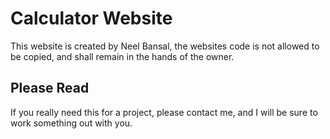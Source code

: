 # Calculator Website

This website is created by Neel Bansal, the websites code is not allowed to be copied, and shall remain in the hands of the owner.

## Please Read

If you really need this for a project, please contact me, and I will be sure to work something out with you.

